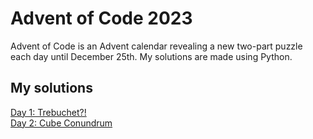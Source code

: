 # Advent of Code 2023
Advent of Code is an Advent calendar revealing a new two-part puzzle each day until December 25th. My solutions are made using Python.

## My solutions
[Day 1: Trebuchet?!](https://github.com/sohvip/advent-of-code-23/tree/main/day_1)  
[Day 2: Cube Conundrum](https://github.com/sohvip/advent-of-code-23/tree/main/day_2)  
